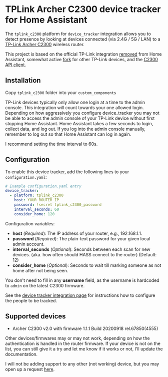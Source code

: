 # TPLink Archer C2300 device tracker for Home Assistant

The `tplink_c2300` platform for `device_tracker` integration allows you to detect presence by looking at devices connected (via 2.4G / 5G / LAN) to a [TP-Link Archer C2300](https://www.tp-link.com/us/home-networking/wifi-router/archer-c2300/) wireless router.

This project is based on the official TP-Link integration [removed](https://github.com/home-assistant/core/pull/27936) from Home Assistant, somewhat active [fork](https://github.com/ericpignet/home-assistant-tplink_router/) for other TP-Link devices, and the [C2300 API client](https://github.com/Electry/TPLink-C2300-APIClient/).

## Installation
Copy `tplink_c2300` folder into your `custom_components`

TP-Link devices typically only allow one login at a time to the admin console.  This integration will count towards your one allowed login. Depending on how aggressively you configure device_tracker you may not be able to access the admin console of your TP-Link device without first stopping Home Assistant.
Home Assistant takes a few seconds to login, collect data, and log out. If you log into the admin console manually, remember to log out so that Home Assistant can log in again.

I recommend setting the time interval to 60s.

## Configuration

To enable this device tracker, add the following lines to your `configuration.yaml`:

```yaml
# Example configuration.yaml entry
device_tracker:
  - platform: tplink_c2300
    host: YOUR_ROUTER_IP
    password: !secret tplink_c2300_password
    interval_seconds: 60
    consider_home: 120
```

Configuration variables:

- **host** (*Required*): The IP address of your router, e.g., 192.168.1.1.
- **password** (*Required*): The plain-text password for your given local admin account.
- **interval_seconds** (*Optional*): Seconds between each scan for new devices. (aka. how often should HASS connect to the router) (Default: 12)
- **consider_home** (*Optional*): Seconds to wait till marking someone as not home after not being seen.

You don't need to fill in any **username** field, as the username is hardcoded to `admin` on the latest C2300 firmware.

See the [device tracker integration page](https://www.home-assistant.io/integrations/device_tracker/) for instructions how to configure the people to be tracked.

## Supported devices

- Archer C2300 v2.0 with firmware 1.1.1 Build 20200918 rel.67850(4555)

Other devices/firmwares may or may not work, depending on how the authentication is handled in the router firmware.
If your device is not on the list, you can still give it a try and let me know if it works or not, I'll update the documentation.

I will not be adding support to any other (not working) device, but you may open up a request [here](https://github.com/ericpignet/home-assistant-tplink_router/issues).
